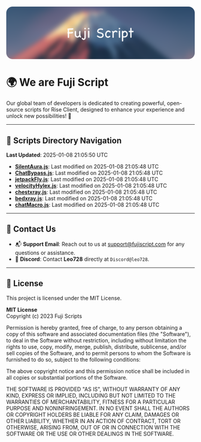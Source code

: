 ![Banner](.github/b.webp)

# 🌍 **We are Fuji Script**

Our global team of developers is dedicated to creating powerful, open-source scripts for Rise Client, designed to enhance your experience and unlock new possibilities! 🌟

---
<!-- SCRIPTS_NAVIGATION_START -->
## 📂 **Scripts Directory Navigation**

**Last Updated**: 2025-01-08 21:05:50 UTC

- **[SilentAura.js](scripts/SilentAura.js)**: Last modified on 2025-01-08 21:05:48 UTC
- **[ChatBypass.js](scripts/ChatBypass.js)**: Last modified on 2025-01-08 21:05:48 UTC
- **[jetpackFly.js](scripts/jetpackFly.js)**: Last modified on 2025-01-08 21:05:48 UTC
- **[velocityHylex.js](scripts/velocityHylex.js)**: Last modified on 2025-01-08 21:05:48 UTC
- **[chestxray.js](scripts/chestxray.js)**: Last modified on 2025-01-08 21:05:48 UTC
- **[bedxray.js](scripts/bedxray.js)**: Last modified on 2025-01-08 21:05:48 UTC
- **[chatMacro.js](scripts/chatMacro.js)**: Last modified on 2025-01-08 21:05:48 UTC

<!-- SCRIPTS_NAVIGATION_END -->

---

## 💬 **Contact Us**  
- 📬 **Support Email**: Reach out to us at [support@fujiscript.com](mailto:support@fujiscript.com) for any questions or assistance.  
- 💬 **Discord**: Contact **Leo728** directly at `Discord@leo728`.

---

## 📜 **License**

This project is licensed under the MIT License.  

**MIT License**  
Copyright (c) 2023 Fuji Scripts  

Permission is hereby granted, free of charge, to any person obtaining a copy of this software and associated documentation files (the "Software"), to deal in the Software without restriction, including without limitation the rights to use, copy, modify, merge, publish, distribute, sublicense, and/or sell copies of the Software, and to permit persons to whom the Software is furnished to do so, subject to the following conditions:  

The above copyright notice and this permission notice shall be included in all copies or substantial portions of the Software.  

THE SOFTWARE IS PROVIDED "AS IS", WITHOUT WARRANTY OF ANY KIND, EXPRESS OR IMPLIED, INCLUDING BUT NOT LIMITED TO THE WARRANTIES OF MERCHANTABILITY, FITNESS FOR A PARTICULAR PURPOSE AND NONINFRINGEMENT. IN NO EVENT SHALL THE AUTHORS OR COPYRIGHT HOLDERS BE LIABLE FOR ANY CLAIM, DAMAGES OR OTHER LIABILITY, WHETHER IN AN ACTION OF CONTRACT, TORT OR OTHERWISE, ARISING FROM, OUT OF OR IN CONNECTION WITH THE SOFTWARE OR THE USE OR OTHER DEALINGS IN THE SOFTWARE.  

